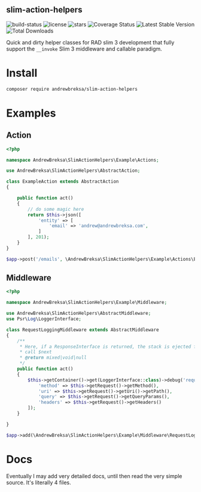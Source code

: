 slim-action-helpers
-------------------

![build-status](https://travis-ci.org/abreksa4/slim-action-helpers.svg?branch=master) 
![license](https://img.shields.io/github/license/abreksa4/slim-action-helpers.svg) 
![stars](https://img.shields.io/github/stars/abreksa4/slim-action-helpers.svg)
![Coverage Status](https://coveralls.io/repos/github/abreksa4/slim-action-helpers/badge.svg?branch=master)
![Latest Stable Version](https://poser.pugx.org/andrewbreksa/slim-action-helpers/v/stable)
![Total Downloads](https://poser.pugx.org/andrewbreksa/slim-action-helpers/downloads)

Quick and dirty helper classes for RAD slim 3 development that fully support the `__invoke` Slim 3 middleware and 
callable paradigm. 

# Install
```bash
composer require andrewbreksa/slim-action-helpers
```

# Examples

## Action

```php
<?php

namespace AndrewBreksa\SlimActionHelpers\Example\Actions;

use AndrewBreksa\SlimActionHelpers\AbstractAction;

class ExampleAction extends AbstractAction
{

    public function act()
    {
        // do some magic here
        return $this->json([
            'entity' => [
                'email' => 'andrew@andrewbreksa.com',
            ]
        ], 201);
    }
}

$app->post('/emails', \AndrewBreksa\SlimActionHelpers\Example\Actions\ExampleAction::class);

```

## Middleware
```php
<?php

namespace AndrewBreksa\SlimActionHelpers\Example\Middleware;

use AndrewBreksa\SlimActionHelpers\AbstractMiddleware;
use Psr\Log\LoggerInterface;

class RequestLoggingMiddleware extends AbstractMiddleware
{
    /**
     * Here, if a ResponseInterface is returned, the stack is ejected from, otherwise we continue on and automaically
     * call $next
     * @return mixed|void|null
     */
    public function act()
    {
        $this->getContainer()->get(LoggerInterface::class)->debug('request', [
            'method' => $this->getRequest()->getMethod(),
            'uri' => $this->getRequest()->getUri()->getPath(),
            'query' => $this->getRequest()->getQueryParams(),
            'headers' => $this->getRequest()->getHeaders()
        ]);
    }

}

$app->add(\AndrewBreksa\SlimActionHelpers\Example\Middleware\RequestLoggingMiddleware::class);

```

# Docs
Eventually I may add very detailed docs, until then read the very simple source. It's literally 4 files. 